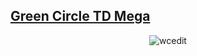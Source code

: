 [Green Circle TD Mega](./green-circle-td-mega/)
---
<p align="center"> <img src="https://komarev.com/ghpvc/?username=wcedit&label=Visitor%20Count&color=0e75b6&style=flat" alt="wcedit" /> </p>

